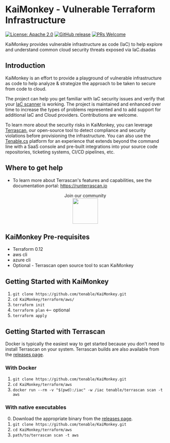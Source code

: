 # KaiMonkey - Vulnerable Terraform Infrastructure

[![License: Apache 2.0](https://img.shields.io/badge/license-Apache%202-blue)](https://github.com/tenable/KaiMonkey/blob/master/LICENSE)
[![GitHub release](https://img.shields.io/github/release/tenable/KaiMonkey)](https://github.com/tenable/kaimonkey)
[![PRs Welcome](https://img.shields.io/badge/PRs-welcome-brightgreen.svg)](https://github.com/tenable/KaiMonkey/pulls)

KaiMonkey provides vulnerable infrastructure as code (IaC) to help explore and understand common cloud security threats exposed via IaC.dsadas

## Introduction

KaiMonkey is an effort to provide a playground of vulnerable infrastructure as code to help analyze & strategize the approach to be taken to secure from code to cloud.

The project can help you get familiar with IaC security issues and verify that your [IaC scanner](https://github.com/tenable/terrascan) is working.  The project is maintained and enhanced over time to increase the types of problems represented and to add support for additional IaC and Cloud providers. Contributions are welcome.

To learn more about the security risks in KaiMonkey, you can leverage [Terrascan](https://github.com/tenable/terrascan), our open-source tool to detect compliance and security violations before provisioning the infrastructure. You can also use the [Tenable.cs](https://www.tenable.com/products/tenable-cs/evaluate) platform for an experience that extends beyond the command line with a SaaS console and pre-built integrations into your source code repositories, ticketing systems, CI/CD pipelines, etc.

## Where to get help

* To learn more about Terrascan's features and capabilities, see the documentation portal: https://runterrascan.io

<p align="center">
    Join our community
<br/>
<a href="https://discord.gg/ScUPMzyG3n">
    <img src="http://fig.io/icons/discord-logo-square.png" width="80px" height="80px" />
</a>
</p>

## KaiMonkey Pre-requisites

* Terraform 0.12
* aws cli
* azure cli
* Optional - Terrascan open source tool to scan KaiMonkey

## Getting Started with KaiMonkey

1. `git clone https://github.com/tenable/KaiMonkey.git`
2. `cd KaiMonkey/terraform/aws/`
3. `terraform init`
4. `terraform plan` &#10229; optional
5. `terraform apply`

## Getting Started with Terrascan

Docker is typically the easiest way to get started because you don't need to install Terrascan on your system.  Terrascan builds are also available from the [releases page](https://github.com/tenable/terrascan/releases).

### With Docker

1. `git clone https://github.com/tenable/KaiMonkey.git`
2. `cd KaiMonkey/terraform/aws`
3. `docker run --rm -v "$(pwd):/iac" -w /iac tenable/terrascan scan -t aws`

### With native executables

0. Download the appropriate binary from the [releases page](https://github.com/tenable/terrascan/releases).
1. `git clone https://github.com/tenable/KaiMonkey.git`
2. `cd KaiMonkey/terraform/aws`
3. `path/to/terrascan scan -t aws`



